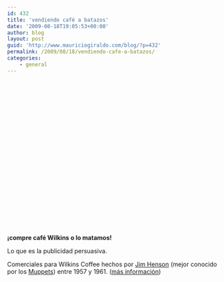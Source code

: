 ```yaml
---
id: 432
title: 'vendiendo café a batazos'
date: '2009-08-18T19:05:53+00:00'
author: blog
layout: post
guid: 'http://www.mauriciogiraldo.com/blog/?p=432'
permalink: /2009/08/18/vendiendo-cafe-a-batazos/
categories:
    - general
---
```


<object classid="clsid:d27cdb6e-ae6d-11cf-96b8-444553540000" codebase="http://download.macromedia.com/pub/shockwave/cabs/flash/swflash.cab#version=6,0,40,0" height="344" width="425"><param name="allowFullScreen" value="true"></param><param name="allowscriptaccess" value="always"></param><param name="src" value="http://www.youtube.com/v/-Ky7g1lgTwc&hl=en&fs=1&"></param><param name="allowfullscreen" value="true"></param><embed allowfullscreen="true" allowscriptaccess="always" height="344" src="http://www.youtube.com/v/-Ky7g1lgTwc&hl=en&fs=1&" type="application/x-shockwave-flash" width="425"></embed></object>

**¡compre café Wilkins o lo matamos!**

Lo que es la publicidad persuasiva.

Comerciales para Wilkins Coffee hechos por [Jim Henson](http://en.wikipedia.org/wiki/Jim_Henson "Jim Henson en Wikipedia (inglés)") (mejor conocido por los [Muppets](http://muppet.wikia.com/wiki/The_Muppet_Show "The Muppet Show en su propio Muppet Wiki")) entre 1957 y 1961. ([más información](http://muppet.wikia.com/wiki/Wilkins_Coffee))